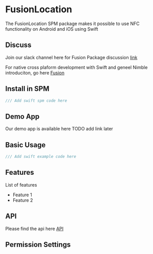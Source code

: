 # FusionLocation
The FusionLocation SPM package makes it possible to use NFC functionality on Android and iOS using Swift 

Discuss
-------
Join our slack channel here for Fusion Package discussion [link](https://scadeio.slack.com/archives/C025WRG18TW)

For native cross plaform development with Swift and geneel Nimble introduciton, go here [Fusion](beta.scade.io/fusion)

Install in SPM
--------------
```swift
/// Add swift spm code here
```


Demo App
--------
Our demo app is available here TODO add link later


Basic Usage
-----------
```swift
/// Add swift example code here
```

Features
--------
List of features
* Feature 1
* Feature 2

API
---
Please find the api here [API](./Sources/FusionNFC_Common/NFCUtility.swift)

Permission Settings
-------------------
<Add Permission specific text and instructions>

